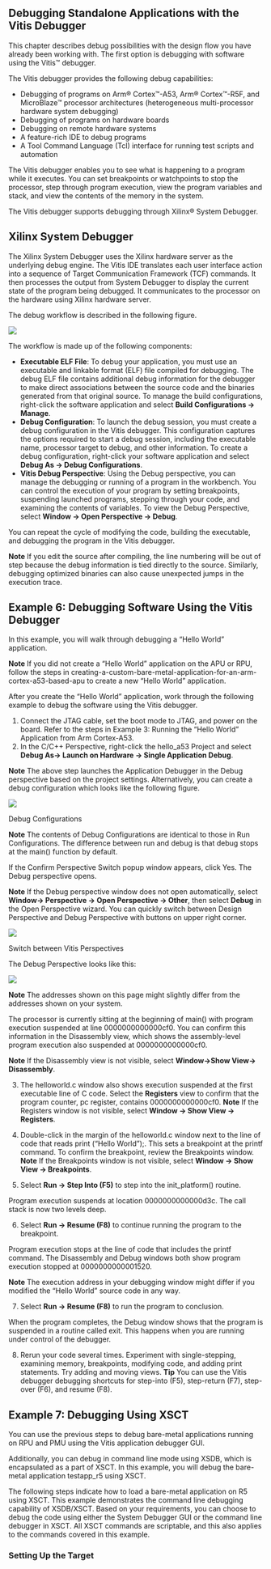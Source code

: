 
## Debugging Standalone Applications with the Vitis Debugger

This chapter describes debug possibilities with the design flow you have already been working with. The first option is debugging with software using the Vitis™ debugger.

The Vitis debugger provides the following debug capabilities:

- Debugging of programs on Arm® Cortex™-A53, Arm® Cortex™-R5F, and MicroBlaze™ processor architectures (heterogeneous multi-processor hardware system debugging)
- Debugging of programs on hardware boards
- Debugging on remote hardware systems
- A feature-rich IDE to debug programs
- A Tool Command Language (Tcl) interface for running test scripts and automation

The Vitis debugger enables you to see what is happening to a program while it executes. You can set breakpoints or watchpoints to stop the processor, step through program execution, view the program variables and stack, and view the contents of the memory in the system.

The Vitis debugger supports debugging through Xilinx® System Debugger.

## Xilinx System Debugger

The Xilinx System Debugger uses the Xilinx hardware server as the underlying debug engine. The Vitis IDE translates each user interface action into a sequence of Target Communication Framework (TCF) commands. It then processes the output from System Debugger to display the current state of the program being debugged. It communicates to the processor on the hardware using Xilinx hardware server.

The debug workflow is described in the following figure.

![](images/debugging_apps/image1.png)

The workflow is made up of the following components:

- **Executable ELF File**: To debug your application, you must use an executable and linkable format (ELF) file compiled for debugging. The debug ELF file contains additional debug information for the debugger to make direct associations between the source code and the binaries generated from that original source. To manage the build configurations, right-click the software application and select **Build Configurations → Manage**.
- **Debug Configuration**: To launch the debug session, you must create a debug configuration in the Vitis debugger. This configuration captures the options required to start a debug session, including the executable name, processor target to debug, and other information. To create a debug configuration, right-click your software application and select **Debug As → Debug Configurations**.
- **Vitis Debug Perspective**: Using the Debug perspective, you can manage the debugging or running of a program in the workbench. You can control the execution of your program by setting breakpoints, suspending launched programs, stepping through your code, and examining the contents of variables. To view the Debug Perspective, select **Window → Open Perspective → Debug**.

You can repeat the cycle of modifying the code, building the executable, and debugging the program in the Vitis debugger.

**Note**
If you edit the source after compiling, the line numbering will be out of step because the debug information is tied directly to the source. Similarly, debugging optimized binaries can also cause unexpected jumps in the execution trace.

## Example 6: Debugging Software Using the Vitis Debugger

In this example, you will walk through debugging a “Hello World” application.

**Note**
If you did not create a “Hello World” application on the APU or RPU, follow the steps in creating-a-custom-bare-metal-application-for-an-arm-cortex-a53-based-apu to create a new “Hello World” application.

After you create the “Hello World” application, work through the following example to debug the software using the Vitis debugger.

1. Connect the JTAG cable, set the boot mode to JTAG, and power on the board. Refer to the steps in Example 3: Running the “Hello World” Application from Arm Cortex-A53.
2. In the C/C++ Perspective, right-click the hello_a53 Project and select **Debug As→ Launch on Hardware → Single Application Debug**.

**Note**
The above step launches the Application Debugger in the Debug perspective based on the project settings. Alternatively, you can create a debug configuration which looks like the following figure.

![](images/debugging_apps/image2.png)

Debug Configurations

**Note**
The contents of Debug Configurations are identical to those in Run Configurations. The difference between run and debug is that debug stops at the main() function by default.

If the Confirm Perspective Switch popup window appears, click Yes. The Debug perspective opens.

**Note**
If the Debug perspective window does not open automatically, select **Window→ Perspective → Open Perspective → Other**, then select **Debug** in the Open Perspective wizard. You can quickly switch between Design Perspective and Debug Perspective with buttons on upper right corner.

![](images/debugging_apps/image3.png)

Switch between Vitis Perspectives

The Debug Perspective looks like this:


![](images/debugging_apps/image4.jpeg)

**Note**
The addresses shown on this page might slightly differ from the addresses shown on your system.

The processor is currently sitting at the beginning of main() with program execution suspended at line 0000000000000cf0. You can confirm this information in the Disassembly view, which shows the assembly-level program execution also suspended at 0000000000000cf0.

**Note**
If the Disassembly view is not visible, select **Window→Show View→ Disassembly**.

3. The helloworld.c window also shows execution suspended at the first executable line of C code. Select the **Registers** view to confirm that the program counter, pc register, contains 0000000000000cf0.
**Note**
If the Registers window is not visible, select **Window → Show View → Registers**.

4. Double-click in the margin of the helloworld.c window next to the line of code that reads print (“Hello World”);. This sets a breakpoint at the printf command. To confirm the breakpoint, review the Breakpoints window.
**Note**
If the Breakpoints window is not visible, select **Window → Show View → Breakpoints**.

5. Select **Run → Step Into (F5)** to step into the init_platform() routine.

Program execution suspends at location 0000000000000d3c. The call stack is now two levels deep.

6. Select **Run → Resume (F8)** to continue running the program to the breakpoint.

Program execution stops at the line of code that includes the printf command. The Disassembly and Debug windows both show program execution stopped at 0000000000001520.

**Note**
The execution address in your debugging window might differ if you modified the “Hello World” source code in any way.

7. Select **Run → Resume (F8)** to run the program to conclusion.

When the program completes, the Debug window shows that the program is suspended in a routine called exit. This happens when you are running under control of the debugger.

8. Rerun your code several times. Experiment with single-stepping, examining memory, breakpoints, modifying code, and adding print statements. Try adding and moving views.
**Tip**
You can use the Vitis debugger debugging shortcuts for step-into (F5), step-return (F7), step-over (F6), and resume (F8).

## Example 7: Debugging Using XSCT

You can use the previous steps to debug bare-metal applications running on RPU and PMU using the Vitis application debugger GUI.

Additionally, you can debug in command line mode using XSDB, which is encapsulated as a part of XSCT. In this example, you will debug the bare-metal application testapp_r5 using XSCT.

The following steps indicate how to load a bare-metal application on R5 using XSCT. This example demonstrates the command line debugging capability of XSDB/XSCT. Based on your requirements, you can choose to debug the code using either the System Debugger GUI or the command line debugger in XSCT. All XSCT commands are scriptable, and this also applies to the commands covered in this example.

### Setting Up the Target



